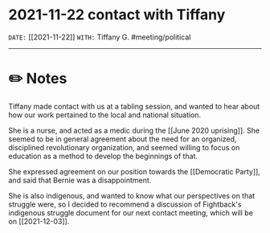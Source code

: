 # 2021-11-22 contact with Tiffany
`DATE:` [[2021-11-22]]
`WITH:` Tiffany G. 
#meeting/political 

---
# ✏️ Notes
Tiffany made contact with us at a tabling session, and wanted to hear about how our work pertained to the local and national situation. 

She is a nurse, and acted as a medic during the [[June 2020 uprising]]. She seemed to be in general agreement about the need for an organized, disciplined revolutionary organization, and seemed willing to focus on education as a method to develop the beginnings of that. 

She expressed agreement on our position towards the [[Democratic Party]], and said that Bernie was a disappointment. 

She is also indigenous, and wanted to know what our perspectives on that struggle were, so I decided to recommend a discussion of Fightback's indigenous struggle document for our next contact meeting, which will be on [[2021-12-03]]. 